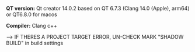 **QT version:** Qt creator 14.0.2 based on QT 6.7.3 (Clang 14.0 (Apple), arm64) or QT6.8.0 for macos

**Compiler:** Clang c++

--> IF THERES A PROJECT TARGET ERROR, UN-CHECK MARK "SHADOW BUILD" in build settings

